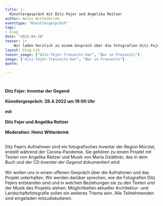 ```yaml
---
title: |-
  Künstlergespräch mit Ditz Fejer und Angelika Reitzer
author: Heinz Wittenbrink
eventtype: "Künstlergespräch"
tags:
- blog
date: "2022-04-28"
teaser: |+
    Wir laden herzlich zu einem Gespräch über die Fotografien Ditz Fejers und das Projekt "Inventar der Gegend ein"
layout: blog.njk
teaser_image: ["ditz-fejer-fressnitz-bar", "Bar in Fressnitz"]
image: ["ditz-fejer-fressnitz-bar", "Bar in Fressnitz"]
quote:

---
```

</br>


**Ditz Fejer: Inventar der Gegend**
</br>
</br>
**Künstlergespräch: 28.4.2022 um 19:00 Uhr**
</br>
</br>
**mit**
</br>
</br>
**Ditz Fejer und Angelika Reitzer**
</br>
</br>
**Moderation: Heinz Wittenbrink**
</br>
</br>

Ditz Fejers Aufnahmen sind ein fotografisches Inventar der Region Mürztal, erstellt während der Corona-Pandemie. Sie gehören zu einem Projekt mit Texten von Angelika Reitzer und Musik von Maria Gstättner, das in dem Buch und der CD *Inventar der Gegend* dokumentiert wird.
</br>
</br>
Wir wollen uns in einem offenen Gespräch über die Aufnahmen und das Projekt unterhalten. Wir werden darüber sprechen, wie die Fotografien Ditz Fejers entstanden sind und in welchen Beziehungen sie zu den Texten und der Musik des Projekts stehen. Möglichkeiten aktueller Architektur- und Landschaftsfotografie sollen ein weiteres Thema sein. Alle Teilnehmenden sind eingeladen mitzudiskutieren.  
